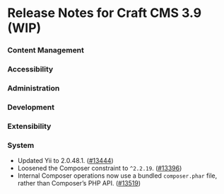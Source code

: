 # Release Notes for Craft CMS 3.9 (WIP)

### Content Management

### Accessibility

### Administration

### Development

### Extensibility

### System
- Updated Yii to 2.0.48.1. ([#13444](https://github.com/craftcms/cms/pull/13444))
- Loosened the Composer constraint to `^2.2.19`. ([#13396](https://github.com/craftcms/cms/discussions/13396))
- Internal Composer operations now use a bundled `composer.phar` file, rather than Composer’s PHP API. ([#13519](https://github.com/craftcms/cms/pull/13519))   
